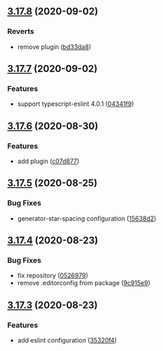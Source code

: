 ## [3.17.8](https://github.com/nlibjs/eslint-config/compare/v3.17.7...v3.17.8) (2020-09-02)


### Reverts

* remove plugin ([bd33da8](https://github.com/nlibjs/eslint-config/commit/bd33da805cc0b2727a3d44b9d3f600e689494eee))



## [3.17.7](https://github.com/nlibjs/eslint-config/compare/v3.17.6...v3.17.7) (2020-09-02)


### Features

* support typescript-eslint 4.0.1 ([04341f9](https://github.com/nlibjs/eslint-config/commit/04341f9366d14c1a3d599f31c412b858c62ec9bd))



## [3.17.6](https://github.com/nlibjs/eslint-config/compare/v3.17.5...v3.17.6) (2020-08-30)


### Features

* add plugin ([c07d877](https://github.com/nlibjs/eslint-config/commit/c07d877bf11f231a66fbd5a8a925d1a5353d7ddb))



## [3.17.5](https://github.com/nlibjs/eslint-config/compare/v3.17.4...v3.17.5) (2020-08-25)


### Bug Fixes

* generator-star-spacing configuration ([15638d2](https://github.com/nlibjs/eslint-config/commit/15638d27e36c8869da4d6ee0ac39bee8c07615e7))



## [3.17.4](https://github.com/nlibjs/eslint-config/compare/v3.17.3...v3.17.4) (2020-08-23)


### Bug Fixes

* fix repository ([0526979](https://github.com/nlibjs/eslint-config/commit/05269792d071c03e1afcd2ea3ddc2279eaf7ff23))
* remove .editorconfig from package ([9c915e9](https://github.com/nlibjs/eslint-config/commit/9c915e9215f4163a907ea2745e8c335ad7639982))



## [3.17.3](https://github.com/nlibjs/eslint-config/compare/35320f408ef0f5f2812bb076f85de3c88c36aca2...v3.17.3) (2020-08-23)


### Features

* add eslint configuration ([35320f4](https://github.com/nlibjs/eslint-config/commit/35320f408ef0f5f2812bb076f85de3c88c36aca2))



